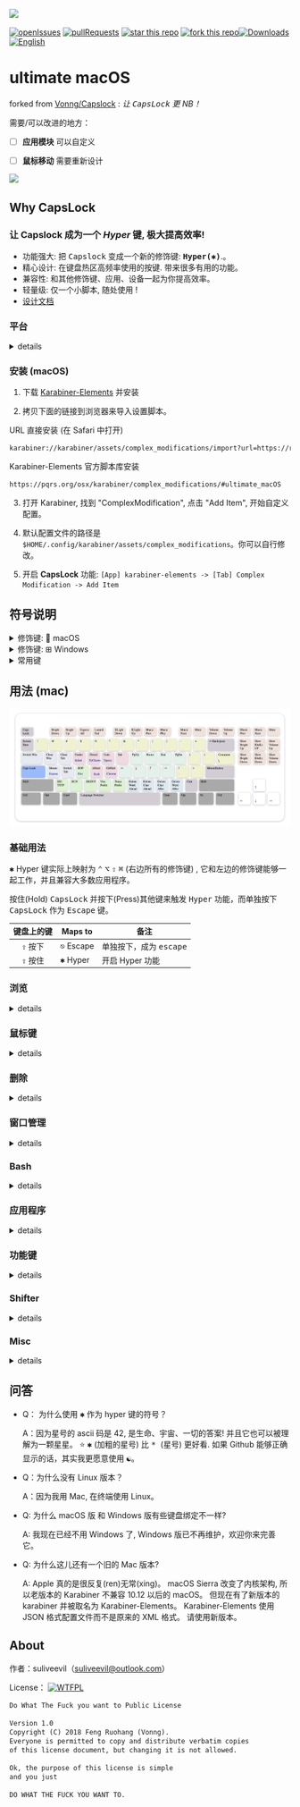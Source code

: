![](images/function-overview.png)

[![openIssues](https://img.shields.io/github/issues-raw/suliveevil/Capslock.svg)](https://github.com/suliveevil/Capslock/issues/new) [![pullRequests](https://img.shields.io/github/issues-pr/suliveevil/Capslock.svg)](https://github.com/suliveevil/Capslock/compare)   [![star this repo](http://githubbadges.com/star.svg?user=suliveevil&repo=capslock&style=flat)](https://github.com/suliveevil/capslock) [![fork this repo](http://githubbadges.com/fork.svg?user=suliveevil&repo=capslock&style=flat)](https://github.com/suliveevil/capslock/fork)[![Downloads](https://img.shields.io/github/downloads/suliveevil/Capslock/total.svg)]() [![English]()](https://github.com/suliveevil/Capslock/blob/master/README_cn.md)

# ultimate macOS 


forked from [Vonng/Capslock](https://github.com/Vonng/Capslock/) : *让 <kbd>CapsLock</kbd> 更 NB！* 

需要/可以改进的地方：

- [ ] **应用模块** 可以自定义
- [ ] **鼠标移动** 需要重新设计


![](images/trump.jpg)



## Why CapsLock

### 让 Capslock 成为一个 *Hyper* 键, 极大提高效率!

* 功能强大: 把 <kbd>Capslock</kbd> 变成一个新的修饰键: **<kbd>Hyper(✱)</kbd>**.。
* 精心设计: 在键盘热区高频率使用的按键. 带来很多有用的功能。
* 兼容性: 和其他修饰键、应用、设备一起为你提高效率。
* 轻量级:  仅一个小脚本, 随处使用 !
* [设计文档](design.md)


### 平台

<details>
<summary>details</summary>

- [CapsLock(macOS)](mac/) 使用   [Karabiner-Elements](https://pqrs.org/osx/karabiner/)
  - macOS Mojave (10.14)
  - macOS High Sierra (10.13)
  - macOS Sierra (10.12)
  - macOS EI Capitan (10.11)

</details>


### 安装 (macOS)

1. 下载 [Karabiner-Elements](https://pqrs.org/osx/karabiner/) 并安装

2. 拷贝下面的链接到浏览器来导入设置脚本。

URL 直接安装 (在 Safari 中打开)

```bash
karabiner://karabiner/assets/complex_modifications/import?url=https://raw.githubusercontent.com/Vonng/Capslock/master/mac/capslock.json
```

Karabiner-Elements 官方脚本库安装

```bash
https://pqrs.org/osx/karabiner/complex_modifications/#ultimate_macOS
```

3. 打开 Karabiner, 找到 "ComplexModification", 点击 "Add Item", 开始自定义配置。

4. 默认配置文件的路径是  `$HOME/.config/karabiner/assets/complex_modifications`。你可以自行修改。

5. 开启 **CapsLock** 功能: `[App] karabiner-elements -> [Tab] Complex Modification -> Add Item`

## 符号说明

<details>
<summary>修饰键:  macOS</summary>

| Sym  | Key     |
| :----: | ------- |
| <kbd>✱</kbd>    | Hyper   |
| <kbd>⌃</kbd>    | Control |
| <kbd>⌥</kbd>    | Option  |
| <kbd>⇧</kbd>    | Shift   |
| <kbd>⌘</kbd>    | Command |

</details>


<details>
<summary>修饰键: ⊞ Windows</summary>

| Sym  | Key     |
| :----: | ------- |
| <kbd>✱</kbd>    | Hyper   |
| <kbd>⌃</kbd>    | Control |
| <kbd>⊞</kbd>    | Windows |
| <kbd>⇧</kbd>    | Shift   |
| <kbd>⎇</kbd>    | Alter   |

</details>


<details>
<summary>常用键</summary>

| GLYPH   | NAME                                   |
| :-------: | -------------------------------------- |
| <kbd></kbd>       | Apple                                  |
| <kbd>⌘</kbd>       | Command, Cmd, Clover, (formerly) Apple |
| <kbd>⌃</kbd>       | Control, Ctl, Ctrl                     |
| <kbd>⌥</kbd>       | Option, Opt, (Windows) Alt             |
| <kbd>⎇</kbd>       | Alt                                   |
| <kbd>⇧</kbd>       | Shift                                  |
| <kbd>⇪</kbd>       | 大写锁定键(Caps Lock)                    |
| <kbd>⏏</kbd>       | Eject                                  |
| <kbd>↩</kbd>, <kbd>↵</kbd>, <kbd>⏎</kbd> | 返回键, 回车键(Return, Carriage Return) |
| <kbd>⌤</kbd>       | Enter                                  |
| <kbd>⌫</kbd>       | Delete, Backspace                      |
| <kbd>⌦</kbd>       | Forward Delete                         |
| <kbd>⎋</kbd>       | 退出(Escape, Esc)                       |
| <kbd>→</kbd>       | 右箭头                                  |
| <kbd>←</kbd>       | Left arrow                             |
| <kbd>↑</kbd>       | Up arrow                               |
| <kbd>↓</kbd>       | Down arrow                             |
| <kbd>⇞</kbd>       | Page Up, PgUp                          |
| <kbd>⇟</kbd>       | Page Down, PgDn                        |
| <kbd>↖</kbd>       | Home                                   |
| <kbd>↘</kbd>       | End                                    |
| <kbd>⌧</kbd>       | Clear                                  |
| <kbd>⇥</kbd>       | Tab, Tab Right, Horizontal Tab         |
| <kbd>⇤</kbd>       | Shift Tab, Tab Left, Back-tab          |
| <kbd>␢</kbd>       | 空格键(Space, Blank)                    |
| <kbd>␣</kbd>       | 空格键(Space, Blank)                    |
| <kbd>❘⃝</kbd>      | 电源键                                  |
| <kbd>⇭</kbd>       | Num lock                               |
| <kbd>?⃝</kbd>      | Help                                   |
| <kbd></kbd>      | Context menu                           |

</details>






## 用法 (mac)

![](images/keyboard.png)

### 基础用法

<kbd>✱</kbd> Hyper 键实际上映射为 <kbd>⌃</kbd> <kbd>⌥</kbd> <kbd>⇧</kbd> <kbd>⌘</kbd> (右边所有的修饰键) , 它和左边的修饰键能够一起工作，并且兼容大多数应用程序。 

按住(Hold) <kbd>CapsLock</kbd> 并按下(Press)其他键来触发 <kbd>Hyper</kbd> 功能，而单独按下 <kbd>CapsLock</kbd> 作为 <kbd>Escape</kbd> 键。

| 键盘上的键 | Maps to    | 备注                       |
| :------: | ---------- | -------------------------- |
| <kbd>⇪</kbd> 按下  | <kbd>⎋</kbd> Escape | 单独按下，成为 <kbd>escape</kbd>  |
| <kbd>⇪</kbd> 按住   | <kbd>✱</kbd>  Hyper | 开启 Hyper 功能 |

### 浏览

<details>
<summary>details</summary>

- 按住  <kbd>✱</kbd> Hyper 开始浏览
- 再按住一个<kbd>⌘</kbd> 来 **选择** . ( 就像按住 <kbd>⇧</kbd> 来进行大写字母输入那样)
- 再按住一个<kbd>⌥</kbd>  和 <kbd>H</kbd> <kbd>J</kbd> <kbd>K</kbd> <kbd>L</kbd> 进行 **鼠标移动**
- 再按住一个<kbd>⇧</kbd>  和 <kbd>H</kbd> <kbd>J</kbd> <kbd>K</kbd> <kbd>L</kbd> 进行 **标签页/app切换**
- 再按住一个<kbd>⌃</kbd>  和 <kbd>H</kbd> <kbd>J</kbd> <kbd>K</kbd> <kbd>L</kbd> 进行 **桌面管理** . (就像按下 <kbd>⌃</kbd> 和 <kbd>↑</kbd> <kbd>↓</kbd> <kbd>←</kbd> <kbd>→</kbd> 一样)

| Origin | Maps to        | Comment                  |
| ------: | -------------- | ------------------------ |
| <kbd>⌘</kbd> <kbd>0</kbd>    | <kbd>⌘</kbd><kbd>←</kbd> 左箭头  | 光标移动到行首         |
| <kbd>⌘</kbd> <kbd>4($)</kbd>    | <kbd>⌘</kbd> <kbd>→</kbd> 下箭头  | 光标移动到行末          |
| <kbd>H</kbd>    | <kbd>←</kbd> 左箭头  | 光标左移         |
| <kbd>J</kbd>    | <kbd>↓</kbd> 下箭头  | 光标下移          |
| <kbd>K</kbd>    | <kbd>↑</kbd> 上箭头    | 光标上移        |
| <kbd>L</kbd>    | <kbd>→</kbd> 右箭头 | 光标右移           |
| <kbd>⌘</kbd> <kbd>H</kbd>    | <kbd>⇧</kbd><kbd>←</kbd> 左箭头  | 光标左移并选择         |
| <kbd>⌘</kbd> <kbd>J</kbd>    | <kbd>⇧</kbd> <kbd>↓</kbd> 下箭头  | 光标下移并选择          |
| <kbd>⌘</kbd> <kbd>K</kbd>    | <kbd>⇧</kbd> <kbd>↑</kbd> 上箭头    | 光标上移并选择        |
| <kbd>⌘</kbd> <kbd>L</kbd>    | <kbd>⇧</kbd> <kbd>→</kbd> 右箭头 | 光标右移并选择          |
|  <kbd>⌥</kbd> <kbd>H</kbd>    | <kbd>←</kbd> 左箭头  | <kbd>⌥</kbd> <kbd>←</kbd> |
|  <kbd>⌥</kbd> <kbd>J</kbd>    | <kbd>↓</kbd> 下箭头  | <kbd>⌥</kbd> <kbd>↓</kbd> |
|  <kbd>⌥</kbd> <kbd>K</kbd>    | <kbd>↑</kbd> 上箭头    | <kbd>⌥</kbd> <kbd>↑</kbd> |
|  <kbd>⌥</kbd> <kbd>L</kbd>    | <kbd>→</kbd> 右箭头 | <kbd>⌥</kbd> <kbd>→</kbd> |
|  <kbd>⌃</kbd> <kbd>H</kbd>    | <kbd>⌃</kbd> <kbd>←</kbd> 左箭头  | expose all      |
|  <kbd>⌃</kbd> <kbd>J</kbd>    | <kbd>⌃</kbd> <kbd>↓</kbd> 下箭头  | 应用程序窗口 ~~show desktops~~  |
|  <kbd>⌃</kbd> <kbd>K</kbd>    | <kbd>⌃</kbd> <kbd>↑</kbd> 上箭头    | 转到上一桌面    |
|  <kbd>⌃</kbd> <kbd>L</kbd>    | <kbd>⌃</kbd> <kbd>→</kbd> 右箭头 | 转到下一桌面   |
| <kbd>U</kbd>    | <kbd>⇞</kbd> PageUp     | 光标向上翻页   |
| <kbd>I</kbd>    | <kbd>↖</kbd> Home       | 光标移动到行首 |
| <kbd>O</kbd>    | <kbd>↘</kbd>  End       | 光标移动到行末 |
| <kbd>P</kbd>    | <kbd>⇟</kbd> PageDn     | 光标向下翻页   |
| <kbd>⌘</kbd><kbd>U</kbd>   | <kbd>X</kbd><kbd>X</kbd>       | leave to other apps |
| <kbd>⌘</kbd><kbd>I</kbd>   | <kbd>X</kbd><kbd>X</kbd>       | leave to other apps |
| <kbd>⌘</kbd><kbd>O</kbd>   | <kbd>X</kbd><kbd>X</kbd>       | leave to other apps |
| <kbd>⌘</kbd><kbd>P</kbd>   | <kbd>X</kbd><kbd>X</kbd>       | leave to other apps |
| <kbd>⌥</kbd><kbd>U</kbd>   | <kbd>X</kbd><kbd>X</kbd>       | leave to other apps |
| <kbd>⌥</kbd><kbd>I</kbd>   | <kbd>X</kbd><kbd>X</kbd>       | leave to other apps |
| <kbd>⌥</kbd><kbd>O</kbd>   | <kbd>X</kbd><kbd>X</kbd>       | leave to other apps |
| <kbd>⌥</kbd><kbd>P</kbd>   | <kbd>X</kbd><kbd>X</kbd>       | leave to other apps |
| <kbd>⌃</kbd><kbd>U</kbd>   | <kbd>X</kbd><kbd>X</kbd>       | leave to other apps |
| <kbd>⌃</kbd><kbd>I</kbd>   | <kbd>X</kbd><kbd>X</kbd>       | leave to other apps |
| <kbd>⌃</kbd><kbd>O</kbd>   | <kbd>X</kbd><kbd>X</kbd>       | leave to other apps |
| <kbd>⌃</kbd><kbd>P</kbd>   | <kbd>X</kbd><kbd>X</kbd>       | leave to other apps |

</details>


### 鼠标键

<details>
<summary>details</summary>

* 用键盘模拟鼠标

| Origin | Maps to        | Comment                  |
| ------: | -------------- | ------------------------ |
| <kbd>←</kbd>    | 鼠标左移    | 鼠标光标向左移动               |
| <kbd>↓</kbd>    | 鼠标下移    | 鼠标光标向右移动               |
| <kbd>↑</kbd>    | 鼠标上移    | 鼠标光标向上移动               |
| <kbd>→</kbd>    | 鼠标右移    | 鼠标光标向右移动               |
| <kbd>↩</kbd>    | 鼠标左键    | 鼠标左键点击                  |
| <kbd>⌥</kbd> <kbd>↩</kbd>    | 鼠标中键点击    | 鼠标左键点击  |
| <kbd>⌘</kbd> <kbd>↩</kbd>    | 鼠标右键点击    | 鼠标右键点击  |

</details>


### 删除 

<details>
<summary>details</summary>

这个模块与 vim 的 delete 不同，需要改进

| Origin    | Maps to                            | Comment             |
| --------: | ---------------------------------- | ------------------- |
| <kbd>N</kbd>       | <kbd>⌥</kbd> <kbd>⌫</kbd>  Option + ForwardDelete       | 删除光标前面的一个单词 |
| <kbd>M</kbd>       | <kbd>⌫</kbd>  ForwardDelete       | 删除光标前面的一个字符 |
| <kbd>,</kbd>       | <kbd>⌦</kbd>  Delete      | 删除光标后面的一个字符 |
| <kbd>.</kbd>       | <kbd>⌥</kbd> <kbd>⌦</kbd>  Option + Delete       | 删除光标后面的一个单词 |
| <kbd>⌘</kbd> <kbd>M</kbd> + <kbd>⌘</kbd> <kbd>N</kbd> | <kbd>⌘</kbd> <kbd>⌥</kbd> <kbd>⌫</kbd> Command+Option+ForwardDelete | 删除到行首 |

</details>



### 窗口管理

<details>
<summary>details</summary>

| Origin           | Maps to                 | Comment                                  |
| ---------------: | ----------------------- | ---------------------------------------- |
| <kbd>⇥</kbd> Tab          | <kbd>⌘</kbd> <kbd>⇥</kbd> Command+Tab | 切换窗口                        |
| <kbd>⌘</kbd><kbd>⇥</kbd> Command+Tab | <kbd>⌘</kbd><kbd>⇧</kbd><kbd>⇥</kbd> Command+Shift+Tab | 反向切换窗口              |
| <kbd>Q</kbd>              | <kbd>⌘</kbd> <kbd>Q</kbd>                   | 关闭窗口                             |
| <kbd>W</kbd>              | <kbd>⌘</kbd> <kbd>W</kbd>                   | Close Tab                                |
| <kbd>A</kbd>              | <kbd>⌃</kbd> <kbd>⌥</kbd> <kbd>⇧</kbd> <kbd>⌘</kbd> <kbd>A</kbd>               | [Moom*](https://manytricks.com/moom/) 专用。※ 一个窗口管理 app |
| <kbd>⌘</kbd><kbd>A</kbd>             | <kbd>⌃</kbd> <kbd>↑</kbd>  Ctrl+UpArrow      | 应用 Expose                  |
| <kbd>S</kbd>             | <kbd>⌃</kbd> <kbd>⇥</kbd>  Ctrl+Tab          | 切换标签页                                |
| <kbd>⌘</kbd><kbd>S</kbd>             | <kbd>⌃</kbd> <kbd>⇧</kbd> <kbd>⇥</kbd> Ctrl+Shift+Tab    | 反向切换标签页     |
| <kbd>⌥</kbd><kbd>D</kbd>             | <kbd>F11</kbd>                   | Show Desktop                             |


</details>


### Bash

<details>
<summary>details</summary>

- 常用 bash 工具: EOF, SIGINT, SIGTSTP, VIM/Tmux Prefix

| Origin | Maps to     | Comment                                      |
| -----: | ----------- | -------------------------------------------- |
| <kbd>Z</kbd>   | <kbd>⌃</kbd> <kbd>Z</kbd> | 暂停进程 SIGTSTP                                 |
| <kbd>X</kbd>   | <kbd>⌃</kbd> <kbd>R</kbd> | 运行 IDE                                   |
| <kbd>C</kbd>   | <kbd>⌃</kbd> <kbd>C</kbd> | 终止进程 SIGINT                                  |
| <kbd>V</kbd>   | <kbd>⌃</kbd> <kbd>V</kbd> | Vim Prefix                                   |
| <kbd>B</kbd>   | <kbd>⌃</kbd> <kbd>B</kbd> | [Tmux](http://tmux.github.io) Default Prefix |
| <kbd>D</kbd>   | <kbd>⌃</kbd> <kbd>D</kbd> | 文件结束 EOF                                     |



</details>


### 应用程序

<details>
<summary>details</summary>

- 以下设置可以被重写为你喜欢的 app。

| Origin | Maps to          | Comment                       |
| -----: | ------------     | ----------------------------- |
| <kbd>E</kbd>              | 打开访达 | 打开文件浏览器  |
| <kbd>⌘</kbd> <kbd>E</kbd> | 打开 Safari | 打开网页浏览器  |
| <kbd>R</kbd>              | 打开 iTerm2  | macOS 上一个很棒的终端 app (`Run`) |
| <kbd>⌘</kbd> <kbd>R</kbd> | 打开PyCharm | PyCharm |
| <kbd>T</kbd>              | 打开 Visual Studio Code | 文本编辑器: Visual Studio Code                 |
| <kbd>⌘</kbd> <kbd>T</kbd> | 打开 Typora  | 文本编辑器: Typora , 一个所见即所得的 markdown 编辑器 |
| <kbd>Y</kbd>              | 打开 Siri |                 |
| <kbd>⌘</kbd> <kbd>D</kbd> | 打开词典        | 查询单词 |
| <kbd>F</kbd>              | 打开 Alfred            |               |
| <kbd>⌘</kbd> <kbd>F</kbd> | 打开 Dash      | 查询 API 文档      |
| <kbd>G</kbd>              | 打开 GitHub Desktop | GitHub Desktop                          |
| <kbd>⌘</kbd><kbd>G</kbd>  | 打开 Chrome             | Google Chrome                                   |

</details>


### 功能键

<details>
<summary>details</summary>

- 使用 1…9、0、-、= 作为标准功能键（F1-F12）.


| Origin            | Maps to              | Comment                          |
| ----------------: | -------------------- | -------------------------------- |
| <kbd>⌥</kbd><kbd>1</kbd>              | <kbd>BrightnessDown</kbd>     |                                  |
| <kbd>⌥</kbd><kbd>2</kbd>              | <kbd>BrightnessUp</kbd>       |                                  |
| <kbd>⌥</kbd><kbd>3</kbd>              | <kbd>ExposeAll</kbd>          |                                  |
| <kbd>⌥</kbd><kbd>4</kbd>              | <kbdLaunchPad></kbd>          |                                  |
| <kbd>⌥</kbd><kbd>5</kbd>              | <kbd>KeyboardLightDown</kbd>  |                                  |
| <kbd>⌥</kbd><kbd>6</kbd>              | <kbd>KeyboardLightUp</kbd>    |                                  |
| <kbd>⌥</kbd><kbd>7</kbd>              | <kbd>MusicPrev</kbd>          |                                  |
| <kbd>⌥</kbd><kbd>8</kbd>              | <kbd>MusicPlay</kbd>          |                                  |
| <kbd>⌥</kbd><kbd>9</kbd>              | <kbd>MusicNext</kbd>          |                                  |
| <kbd>⌥</kbd><kbd>0</kbd>              | <kbd>Mute</kbd>               |                                  |
| <kbd>⌥</kbd><kbd>-</kbd>              | <kbd>VolumeDown</kbd>         |                                  |
| <kbd>⌥</kbd><kbd>=</kbd>              | <kbd>VolumeUp</kbd>           |                                  |
| <kbd>F13</kbd> <kbd>PrintScreen</kbd> | <kbd>MusicPrev</kbd>          |                                  |
| <kbd>F14</kbd> <kbd>ScrollLock</kbd>  | <kbd>MusicNext</kbd>          |                                  |
| <kbd>F15</kbd> Pause       | <kbd>MusicPlay</kbd>                     | Just as it shows                 |
| <kbd>Insert</kbd>          | <kbd>⌥</kbd><kbd>BrightnessUp</kbd>      | Fine grained brightness up       |
| <kbd>Delete</kbd>          | <kbd>⌥</kbd><kbd>BrightnessDown</kbd>    | Fine grained brightness down     |
| <kbd>Home</kbd>            | <kbd>⌥</kbd><kbd>KeyboardLightUp</kbd>   | Fine grained keyboard light up   |
| <kbd>End</kbd>             | <kbd>⌥</kbd><kbd>KeyboardLightDown</kbd> | Fine grained keyboard light down |
| <kbd>PgUp</kbd>            | <kbd>⌥</kbd><kbd>VolumeUp</kbd>          | Fine grained volume up           |
| <kbd>PgDn</kbd>            | <kbd>⌥</kbd><kbd>VolumeDown</kbd>        | Fine grained volume down         |

</details>


### Shifter

<details>
<summary>details</summary>

- 更方便的 <kbd>shift</kbd>
- 分号<kbd> ;</kbd> 引号  <kbd>'</kbd> 被特殊处理， 使得输入 <kbd>!=</kbd> 和 <kbd>:=</kbd>  更方便

| Origin             | Maps to | Comment                  |
| -----------------: | ------- | ------------------------ |
| <kbd>1</kbd>                | <kbd>!</kbd>     | 感叹号                           |
| <kbd>2</kbd>                | <kbd>@</kbd>     | At                       |
| <kbd>3</kbd>                | <kbd>#</kbd>     | Sharp                    |
| <kbd>4</kbd>                | <kbd>$</kbd>     | Dollar                   |
| <kbd>5</kbd>                | <kbd>%</kbd>     | 百分号                  |
| <kbd>6</kbd>                | <kbd>^</kbd>     | 脱字符 Caret                |
| <kbd>7</kbd>                | <kbd>&</kbd>     | Ampersand                |
| <kbd>8</kbd>                | <kbd>*</kbd>     | 星号                     |
| <kbd>9</kbd>                | <kbd>(</kbd>     | 左括号       |
| <kbd>0</kbd>                | <kbd>)</kbd>     | 右括号   |
| <kbd>-</kbd> Minus          | <kbd>_</kbd>     | Hyphen                   |
| <kbd>=</kbd> Equal          | <kbd>+</kbd>     | Plus                     |
| <kbd>[</kbd> Left Bracket              | <kbd>{</kbd>     | 左花括号 <kbd>⇧</kbd> <kbd>{[</kbd>  |
| <kbd>]</kbd>  Right Bracket            | <kbd>}</kbd>     | 右花括号 <kbd>⇧</kbd> <kbd>}]</kbd>  |
| <kbd>;</kbd> Semicolon      | <kbd>!</kbd>     | Exclamation              |
| <kbd>'</kbd> Single Quote   | <kbd>=</kbd>     | EqualSign                |
| <kbd>⌘</kbd> <kbd>;</kbd> Semicolon     | <kbd>!</kbd>     | Colon                    |
| <kbd>⌘</kbd> <kbd>'</kbd> Single Quote  | <kbd>=</kbd>     | EqualSign                |


</details>


### Misc

<details>
<summary>details</summary>

| Origin                 | Maps to             | Comment                                        |
| ---------------------: | ------------------- | ---------------------------------------------- |
| <kbd>⎋</kbd> Escape             | <kbd>⇪</kbd>  CapsLock       | Bug: Difficult to turn capslock off after emit |
| <kbd>~</kbd> BackQuote          | <kbd>⌃</kbd><kbd>⇧</kbd><kbd>⌘4</kbd><kbd>4</kbd>             | macOS 区域截图并保存到桌面 |
| <kbd>⌘</kbd><kbd>~</kbd> Command+BackQuote | <kbd>⌃</kbd><kbd>⇧</kbd><kbd>4</kbd>               | macOS 区域截图并保存到剪切板   |
| <kbd>⌫</kbd> Backspace          | <kbd>⌘</kbd><kbd>⌫</kbd>                | macOS 删除文件                 |
| <kbd>/</kbd> Slash              | <kbd>⌘</kbd><kbd>/</kbd> Command+Slash  | IDE 注释                      |
| <kbd>`\`</kbd> Backslash        | <kbd>⌘</kbd><kbd>/</kbd> Command+Slash  | IDE 注释                      |
| <kbd>␢</kbd> Spacebar           | <kbd>⌃</kbd><kbd>␢</kbd>  Ctrl+Spacebar | 切换输入法                     |


</details>




## 问答

- Q： 为什么使用 <kbd>✱</kbd> 作为 hyper 键的符号？

  A：因为星号的 ascii 码是 42, 是生命、宇宙、一切的答案!  并且它也可以被理解为一颗星星。 :star: <kbd>✱</kbd> (加粗的星号) 比 <kbd> * </kbd> (星号) 更好看. 如果 Github 能够正确显示的话，其实我更愿意使用 <kbd>☯</kbd>。

- Q：为什么没有 Linux 版本？

  A：因为我用 Mac, 在终端使用 Linux。

- Q:  为什么 macOS 版 和 Windows 版有些键盘绑定不一样?

  A:   我现在已经不用 Windows 了,  Windows 版已不再维护，欢迎你来完善它。

- Q:  为什么这儿还有一个旧的 Mac 版本?

  A:  Apple 真的是很反复(ren)无常(xing)。 macOS Sierra 改变了内核架构, 所以老版本的 Karabiner 不兼容 10.12 以后的 macOS。 但现在有了新版本的 karabiner 并被取名为 Karabiner-Elements。 Karabiner-Elements 使用 JSON 格式配置文件而不是原来的 XML 格式。 请使用新版本。

  

## About

作者：suliveevil（suliveevil@outlook.com）

License： [![WTFPL](https://upload.wikimedia.org/wikipedia/commons/thumb/0/05/WTFPL_logo.svg/50px-WTFPL_logo.svg.png)]()

```
Do What The Fuck you want to Public License

Version 1.0
Copyright (C) 2018 Feng Ruohang (Vonng).
Everyone is permitted to copy and distribute verbatim copies
of this license document, but changing it is not allowed.

Ok, the purpose of this license is simple
and you just

DO WHAT THE FUCK YOU WANT TO.
```





